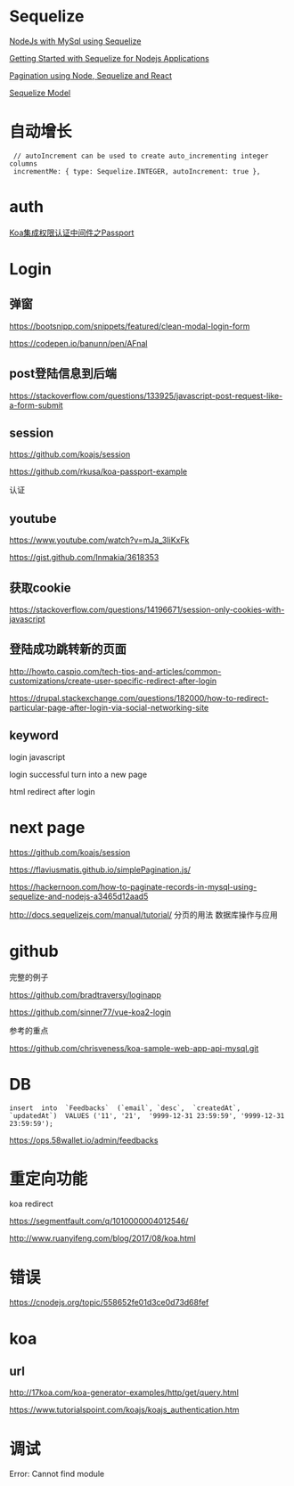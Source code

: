 

# Sequelize 

[NodeJs with MySql using Sequelize](http://www.tothenew.com/blog/nodejs-with-mysql/)


[Getting Started with Sequelize for Nodejs Applications](https://hackernoon.com/getting-started-with-sequelize-for-nodejs-applications-2854c58ffb8c)

[Pagination using Node, Sequelize and React](https://medium.com/@mmccabe/pagination-with-thousands-of-database-records-using-node-sequelize-and-react-2af35cff4b4)

[Sequelize Model](http://docs.sequelizejs.com/manual/tutorial/models-definition.html)


# 自动增长 

```
 // autoIncrement can be used to create auto_incrementing integer columns
 incrementMe: { type: Sequelize.INTEGER, autoIncrement: true },
```





# auth  

[Koa集成权限认证中间件之Passport](http://www.jianshu.com/p/7010bea0c656) 



# Login 

## 弹窗 


https://bootsnipp.com/snippets/featured/clean-modal-login-form

https://codepen.io/banunn/pen/AFnal 

## post登陆信息到后端 

https://stackoverflow.com/questions/133925/javascript-post-request-like-a-form-submit 

## session

https://github.com/koajs/session 

https://github.com/rkusa/koa-passport-example 

认证

## youtube

https://www.youtube.com/watch?v=mJa_3IiKxFk 

https://gist.github.com/Inmakia/3618353  




## 获取cookie 
https://stackoverflow.com/questions/14196671/session-only-cookies-with-javascript 


##  登陆成功跳转新的页面 

http://howto.caspio.com/tech-tips-and-articles/common-customizations/create-user-specific-redirect-after-login

https://drupal.stackexchange.com/questions/182000/how-to-redirect-particular-page-after-login-via-social-networking-site


## keyword

login javascript  

login successful turn into a new page 

html redirect after login

# next page 

https://github.com/koajs/session 


https://flaviusmatis.github.io/simplePagination.js/


https://hackernoon.com/how-to-paginate-records-in-mysql-using-sequelize-and-nodejs-a3465d12aad5 

http://docs.sequelizejs.com/manual/tutorial/
分页的用法
数据库操作与应用




# github 

完整的例子  

https://github.com/bradtraversy/loginapp  

https://github.com/sinner77/vue-koa2-login 

参考的重点 

https://github.com/chrisveness/koa-sample-web-app-api-mysql.git


# DB  

```
insert  into  `Feedbacks`  (`email`, `desc`,  `createdAt`, `updatedAt`)  VALUES ('11', '21',  '9999-12-31 23:59:59', '9999-12-31 23:59:59');
```

https://ops.58wallet.io/admin/feedbacks  

# 重定向功能  

koa redirect 

https://segmentfault.com/q/1010000004012546/ 

http://www.ruanyifeng.com/blog/2017/08/koa.html  

# 错误 

https://cnodejs.org/topic/558652fe01d3ce0d73d68fef 

# koa 

## url  

http://17koa.com/koa-generator-examples/http/get/query.html

https://www.tutorialspoint.com/koajs/koajs_authentication.htm


# 调试  

Error: Cannot find module 


